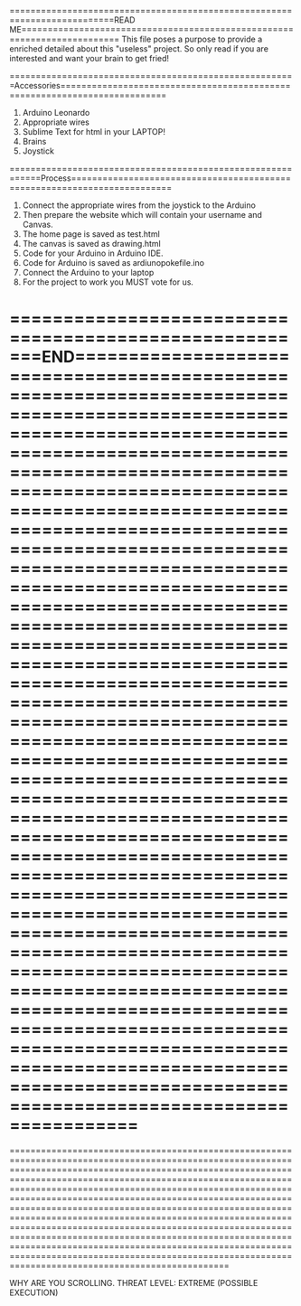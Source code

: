 
==========================================================================READ ME=========================================================================
This file poses a purpose to provide a enriched detailed about this "useless" project. So only read if you are interested and want your brain to get fried!

=======================================================Accessories==========================================================================
1. Arduino Leonardo
2. Appropriate wires
3. Sublime Text for html in your LAPTOP!
4. Brains 
5. Joystick

============================================================Process=========================================================================
1. Connect the appropriate wires from the joystick to the Arduino
2. Then prepare the website which will contain your username and Canvas.
3. The home page is saved as test.html
4. The canvas is saved as drawing.html
5. Code for your Arduino in Arduino IDE.
6. Code for Arduino is saved as ardiunopokefile.ino
7. Connect the Arduino to your laptop
8. For the project to work you MUST vote for us.
 
=======================================================END======================================================================================================================================================================================================================================================================================================================================================================================================================================================================================================================================================================================================================================================================================================================================================================================================================================================================================================================================================================================================================================================================================
==============================================================================================================================================================================================================================================================================================================================================================================================================================
==================================================================================================================================================================================================================================================================================================================================================================================================================================================================================================================================================================================================================================================================================================================






WHY ARE YOU SCROLLING. THREAT LEVEL: EXTREME (POSSIBLE EXECUTION)
